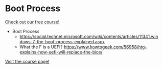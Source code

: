 # Boot Process

[Check out our free course!](https://academy.hoppersroppers.org/mod/page/view.php?id=710)

* Boot Process
    * <https://social.technet.microsoft.com/wiki/contents/articles/11341.windows-7-the-boot-process-explained.aspx>
    * What the F is a UEFI? <https://www.howtogeek.com/56958/htg-explains-how-uefi-will-replace-the-bios/>

[Visit the course page!](https://academy.hoppersroppers.org/mod/page/view.php?id=710) 

